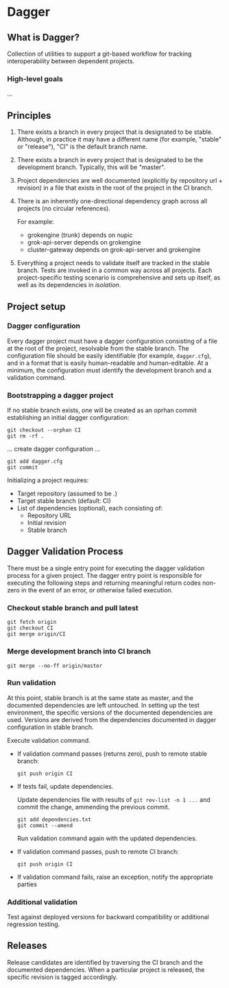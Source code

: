 Dagger
======

What is Dagger?
---------------

Collection of utilities to support a git-based workflow for tracking
interoperability between dependent projects.

### High-level goals

...

Principles
----------

1. There exists a branch in every project that is designated to be
stable.  Although, in practice it may have a different name (for example,
"stable" or "release"), "CI" is the default branch name.

2. There exists a branch in every project that is designated to be the
development branch.  Typically, this will be "master".

3. Project dependencies are well documented (explicitly by repository
url + revision) in a file that exists in the root of the project in
the CI branch.

4. There is an inherently one-directional dependency graph across all
projects (no circular references).

    For example:

    - grokengine (trunk) depends on nupic
    - grok-api-server depends on grokengine
    - cluster-gateway depends on grok-api-server and grokengine

5. Everything a project needs to validate itself are tracked in the stable
branch.  Tests are invoked in a common way across all projects.  Each
project-specific testing scenario is comprehensive and sets up itself,
as well as its dependencies in *isolation*.

Project setup
-------------

### Dagger configuration

Every dagger project must have a dagger configuration consisting of a file at
the root of the project, resolvable from the stable branch.  The configuration
file should be easily identifiable (for example, `dagger.cfg`), and in a
format that is easily human-readable and human-editable.  At a minimum, the
configuration must identify the development branch and a validation command.

### Bootstrapping a dagger project

If no stable branch exists, one will be created as an oprhan commit
establishing an initial dagger configuration:

  ```
  git checkout --orphan CI
  git rm -rf .
  ```

  ... create dagger configuration ...


  ```
  git add dagger.cfg
  git commit
  ```

Initializing a project requires:

- Target repository (assumed to be .)
- Target stable branch (default: CI)
- List of dependencies (optional), each consisting of:
    * Repository URL
    * Initial revision
    * Stable branch

Dagger Validation Process
-------------------------

There must be a single entry point for executing the dagger validation process
for a given project.  The dagger entry point is responsible for executing the
following steps and returning meaningful return codes non-zero in the event of
an error, or otherwise failed execution.

### Checkout stable branch and pull latest

    git fetch origin
    git checkout CI
    git merge origin/CI

### Merge development branch into CI branch

    git merge --no-ff origin/master

### Run validation

  At this point, stable branch is at the same state as master, and the
  documented dependencies are left untouched.  In setting up the test
  environment, the specific versions of the documented dependencies are
  used.  Versions are derived from the dependencies documented in dagger
  configuration in stable branch.

  Execute validation command.

  * If validation command passes (returns zero), push to remote stable branch:

    `git push origin CI`

  * If tests fail, update dependencies.

    Update dependencies file with results of `git rev-list -n 1 ...` and
    commit the change, ammending the previous commit.

    ```
    git add dependencies.txt
    git commit --amend
    ```

    Run validation command again with the updated dependencies.

  * If validation command passes, push to remote CI branch:

    `git push origin CI`

  * If validation command fails, raise an exception, notify the appropriate
  parties

### Additional validation

  Test against deployed versions for backward compatibility or
  additional regression testing.

Releases
--------

Release candidates are identified by traversing the CI branch and the
documented dependencies.  When a particular project is released, the
specific revision is tagged accordingly.